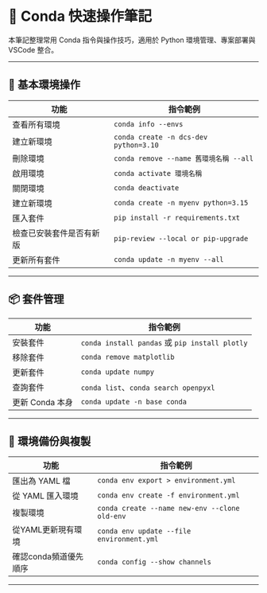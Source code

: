 # 🧪 Conda 快速操作筆記

本筆記整理常用 Conda 指令與操作技巧，適用於 Python 環境管理、專案部署與 VSCode 整合。

---

## 🎯 基本環境操作

| 功能       | 指令範例                                      |
|------------|-----------------------------------------------|
| 查看所有環境 | `conda info --envs`                           |
| 建立新環境   | `conda create -n dcs-dev python=3.10`         |
| 刪除環境     | `conda remove --name 舊環境名稱 --all`        |
| 啟用環境     | `conda activate 環境名稱`                     |
| 關閉環境     | `conda deactivate`                            |
| 建立新環境    | `conda create -n myenv python=3.15`          |
| 匯入套件    | `pip install -r requirements.txt`          |
| 檢查已安裝套件是否有新版    | `pip-review --local or pip-upgrade`   |
| 更新所有套件    | `conda update -n myenv --all`      |

---

## 📦 套件管理

| 功能         | 指令範例                              |
|--------------|---------------------------------------|
| 安裝套件     | `conda install pandas` 或 `pip install plotly` |
| 移除套件     | `conda remove matplotlib`             |
| 更新套件     | `conda update numpy`                  |
| 查詢套件     | `conda list`、`conda search openpyxl` |
| 更新 Conda 本身 | `conda update -n base conda`            |

---

## 🔧 環境備份與複製

| 功能           | 指令範例                                         |
|----------------|--------------------------------------------------|
| 匯出為 YAML 檔   | `conda env export > environment.yml`            |
| 從 YAML 匯入環境 | `conda env create -f environment.yml`           |
| 複製環境        | `conda create --name new-env --clone old-env`   |
| 從YAML更新現有環境        | `conda env update --file environment.yml`|
| 確認conda頻道優先順序     | `conda config --show channels`|

---
[//]: 確認conda頻道優先順序 (這是一段註解)
